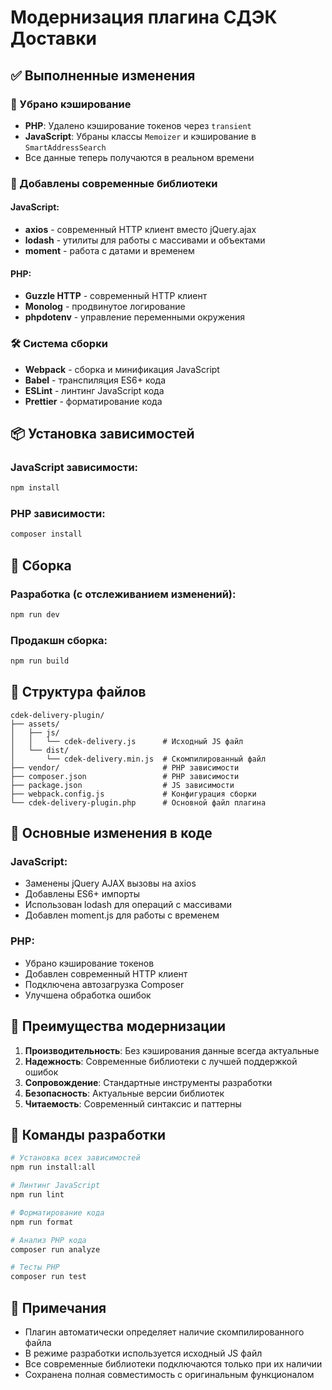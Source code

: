 # Модернизация плагина СДЭК Доставки

## ✅ Выполненные изменения

### 🚫 Убрано кэширование
- **PHP**: Удалено кэширование токенов через `transient`
- **JavaScript**: Убраны классы `Memoizer` и кэширование в `SmartAddressSearch`
- Все данные теперь получаются в реальном времени

### 🔧 Добавлены современные библиотеки

#### JavaScript:
- **axios** - современный HTTP клиент вместо jQuery.ajax
- **lodash** - утилиты для работы с массивами и объектами
- **moment** - работа с датами и временем

#### PHP:
- **Guzzle HTTP** - современный HTTP клиент
- **Monolog** - продвинутое логирование
- **phpdotenv** - управление переменными окружения

### 🛠 Система сборки
- **Webpack** - сборка и минификация JavaScript
- **Babel** - транспиляция ES6+ кода
- **ESLint** - линтинг JavaScript кода
- **Prettier** - форматирование кода

## 📦 Установка зависимостей

### JavaScript зависимости:
```bash
npm install
```

### PHP зависимости:
```bash
composer install
```

## 🔨 Сборка

### Разработка (с отслеживанием изменений):
```bash
npm run dev
```

### Продакшн сборка:
```bash
npm run build
```

## 📁 Структура файлов

```
cdek-delivery-plugin/
├── assets/
│   ├── js/
│   │   └── cdek-delivery.js      # Исходный JS файл
│   └── dist/
│       └── cdek-delivery.min.js  # Скомпилированный файл
├── vendor/                       # PHP зависимости
├── composer.json                 # PHP зависимости
├── package.json                  # JS зависимости
├── webpack.config.js             # Конфигурация сборки
└── cdek-delivery-plugin.php      # Основной файл плагина
```

## 🔄 Основные изменения в коде

### JavaScript:
- Заменены jQuery AJAX вызовы на axios
- Добавлены ES6+ импорты
- Использован lodash для операций с массивами
- Добавлен moment.js для работы с временем

### PHP:
- Убрано кэширование токенов
- Добавлен современный HTTP клиент
- Подключена автозагрузка Composer
- Улучшена обработка ошибок

## 🚀 Преимущества модернизации

1. **Производительность**: Без кэширования данные всегда актуальные
2. **Надежность**: Современные библиотеки с лучшей поддержкой ошибок
3. **Сопровождение**: Стандартные инструменты разработки
4. **Безопасность**: Актуальные версии библиотек
5. **Читаемость**: Современный синтаксис и паттерны

## 🔧 Команды разработки

```bash
# Установка всех зависимостей
npm run install:all

# Линтинг JavaScript
npm run lint

# Форматирование кода
npm run format

# Анализ PHP кода
composer run analyze

# Тесты PHP
composer run test
```

## 📝 Примечания

- Плагин автоматически определяет наличие скомпилированного файла
- В режиме разработки используется исходный JS файл
- Все современные библиотеки подключаются только при их наличии
- Сохранена полная совместимость с оригинальным функционалом